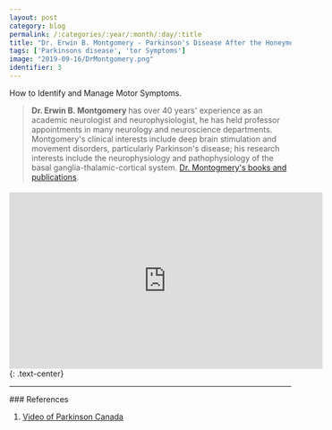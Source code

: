 ```yaml
---
layout: post
category: blog
permalink: /:categories/:year/:month/:day/:title
title: "Dr. Erwin B. Montgomery - Parkinson's Disease After the Honeymoon Phase."
tags: ['Parkinsons disease', 'tor Symptoms']
image: "2019-09-16/DrMontgomery.png"
identifier: 3
---
```

How to Identify and Manage Motor Symptoms.
<!--more-->

<blockquote class="tip">
<strong>Dr. Erwin B. Montgomery </strong> has over 40 years' experience as an academic neurologist and neurophysiologist, he has held professor appointments in many neurology and neuroscience departments. Montgomery's clinical interests include deep brain stimulation and movement disorders, particularly Parkinson's disease; his research interests include the neurophysiology and pathophysiology of the basal ganglia-thalamic-cortical system. <a href="https://scholar.google.com/scholar?hl=en&as_sdt=0%2C5&q=Erwin+B.+Montgomery%2C+Jr&btnG=">
Dr. Montogmery's books and publications</a>.
</blockquote>

<div class="list-of-contents">
  <h4></h4>
  <ul></ul>
</div>
<iframe width="560" height="315" src="https://www.youtube.com/embed/7UfvAaitahA" frameborder="0" allow="accelerometer; autoplay; encrypted-media; gyroscope; picture-in-picture" allowfullscreen></iframe>
{: .text-center}


<hr class="with-margin">
### References

<ol>
  <li><a href="https://www.youtube.com/watch?v=7UfvAaitahA">Video of Parkinson Canada</a></li>
</ol>
